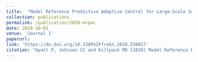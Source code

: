```yaml
---
title:  "Model Reference Predictive Adaptive Control for Large-Scale Soft Robots"
collection: publications
permalink: /publication/2020-mrpac
date: 2010-10-01
venue: 'Journal 1'
paperurl: 
link: 'https://dx.doi.org/10.3389%2Ffrobt.2020.558027'
citation: "Hyatt P, Johnson CC and Killpack MD (2020) Model Reference Predictive Adaptive Control for Large-Scale Soft Robots. Front. Robot. AI 7:558027. doi: 10.3389/frobt.2020.558027"
---
```


<!-- ---
title: "Model Reference Predictive Adaptive Control for Large-Scale Soft Robots"
collection: publications
permalink: /publication/mrpac/
excerpt: "Past work has shown model predictive control (MPC) to be an effective strategy for controlling continuum joint soft robots using basic lumped-parameter models. However, the inaccuracies of these models often mean that an integral control scheme must be combined with MPC. In this paper we present a novel dynamic model formulation for continuum joint soft robots that is more accurate than previous models yet remains tractable for fast MPC. This model is based on a piecewise constant curvature (PCC) assumption and a relatively new kinematic representation that allows for computationally efficient state prediction. However, due to the difficulty in determining model parameters (e.g., inertias, damping, and spring effects) as well as effects common in continuum joint soft robots (hysteresis, complex pressure dynamics, etc.), we submit that regardless of the model selected, most model-based controllers of continuum joint soft robots would benefit from online model adaptation. Therefore, in this paper we also present a form of adaptive model predictive control based on model reference adaptive control (MRAC). We show that like MRAC, model reference predictive adaptive control (MRPAC) is able to compensate for “parameter mismatch" such as unknown inertia values. Our experiments also show that like MPC, MRPAC is robust to “structure mismatch” such as unmodeled disturbance forces not represented in the form of the adaptive regressor model. Experiments in simulation and hardware show that MRPAC outperforms individual MPC and MRAC."
date: 2020-10-05
venue: 'Frontiers in Robotics and AI'
paperurl: 'https://dx.doi.org/10.3389%2Ffrobt.2020.558027'
citation: "Hyatt P, Johnson CC and Killpack MD (2020) Model Reference Predictive Adaptive Control for Large-Scale Soft Robots. Front. Robot. AI 7:558027. doi: 10.3389/frobt.2020.558027"
--- -->




